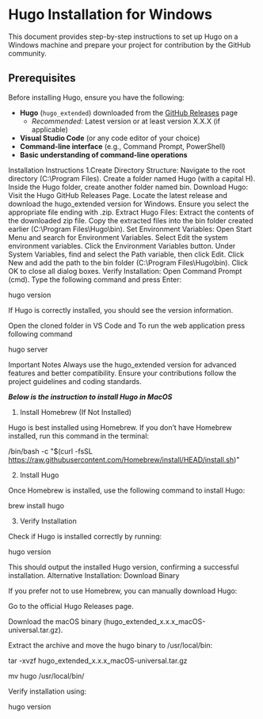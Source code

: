 # Hugo Installation for Windows
This document provides step-by-step instructions to set up Hugo on a Windows machine and prepare your project for contribution by the GitHub community.

## Prerequisites

Before installing Hugo, ensure you have the following:

- **Hugo** (`hugo_extended`) downloaded from the [GitHub Releases](https://github.com/gohugoio/hugo/releases) page  
  - *Recommended:* Latest version or at least version X.X.X (if applicable)  
- **Visual Studio Code** (or any code editor of your choice)  
- **Command-line interface** (e.g., Command Prompt, PowerShell)  
- **Basic understanding of command-line operations**  


Installation Instructions
1.Create Directory Structure:
Navigate to the root directory (C:\Program Files).
Create a folder named Hugo (with a capital H).
Inside the Hugo folder, create another folder named  bin.
Download Hugo:
Visit the Hugo GitHub Releases Page.
Locate the latest release and download the hugo_extended version for Windows.
Ensure you select the appropriate file ending with .zip.
Extract Hugo Files:
Extract the contents of the downloaded zip file.
Copy the extracted files into the bin folder created earlier (C:\Program Files\Hugo\bin).
Set Environment Variables:
Open Start Menu and search for Environment Variables.
Select Edit the system environment variables.
Click the Environment Variables button.
Under System Variables, find and select the Path variable, then click Edit.
Click New and add the path to the bin folder (C:\Program Files\Hugo\bin).
Click OK to close all dialog boxes.
Verify Installation:
Open Command Prompt (cmd).
Type the following command and press Enter:
    
hugo version

If Hugo is correctly installed, you should see the version information.

Open the cloned folder in VS Code and To run the web application press following command 

hugo server
 
Important Notes
Always use the hugo_extended version for advanced features and better compatibility.
Ensure your contributions follow the project guidelines and coding standards.


***Below is the instruction to install Hugo in MacOS***
1. Install Homebrew (If Not Installed)

Hugo is best installed using Homebrew. If you don’t have Homebrew installed, run this command in the terminal:

/bin/bash -c "$(curl -fsSL https://raw.githubusercontent.com/Homebrew/install/HEAD/install.sh)"

2. Install Hugo

Once Homebrew is installed, use the following command to install Hugo:

brew install hugo

3. Verify Installation

Check if Hugo is installed correctly by running:

hugo version

This should output the installed Hugo version, confirming a successful installation.
Alternative Installation: Download Binary

If you prefer not to use Homebrew, you can manually download Hugo:

Go to the official Hugo Releases page.

Download the macOS binary (hugo_extended_x.x.x_macOS-universal.tar.gz).

Extract the archive and move the hugo binary to /usr/local/bin:

tar -xvzf hugo_extended_x.x.x_macOS-universal.tar.gz


mv hugo /usr/local/bin/

Verify installation using:

hugo version
